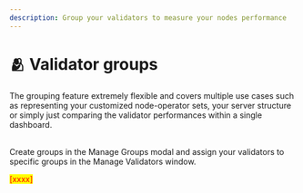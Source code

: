 ```yaml
---
description: Group your validators to measure your nodes performance
---
```


# 🫂 Validator groups

The grouping feature extremely flexible and covers multiple use cases such as representing your customized node-operator sets, your server structure or simply just comparing the validator performances within a single dashboard.

\
Create groups in the Manage Groups modal and assign your validators to specific groups in the Manage Validators window.



<mark style="color:red;">\[xxxx]</mark>

